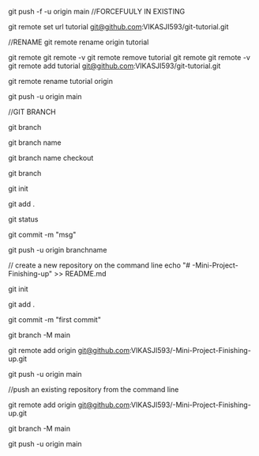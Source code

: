 git push -f -u origin main       //FORCEFUULY IN EXISTING


 git remote set url tutorial git@github.com:VIKASJI593/git-tutorial.git

//RENAME
git remote rename origin tutorial

git remote
git remote -v
git remote remove tutorial
git remote
git remote -v
git remote add tutorial git@github.com:VIKASJI593/git-tutorial.git

git remote rename tutorial origin

git push -u origin main




//GIT BRANCH

git branch

git branch name

git branch name checkout

git branch

git init 

git add .

git status

git commit -m "msg"

git push -u origin branchname






// create a new repository on the command line
echo "# -Mini-Project-Finishing-up" >> README.md

git init

git add .

git commit -m "first commit"

git branch -M main

git remote add origin git@github.com:VIKASJI593/-Mini-Project-Finishing-up.git

git push -u origin main

//push an existing repository from the command line

git remote add origin git@github.com:VIKASJI593/-Mini-Project-Finishing-up.git

git branch -M main

git push -u origin main
